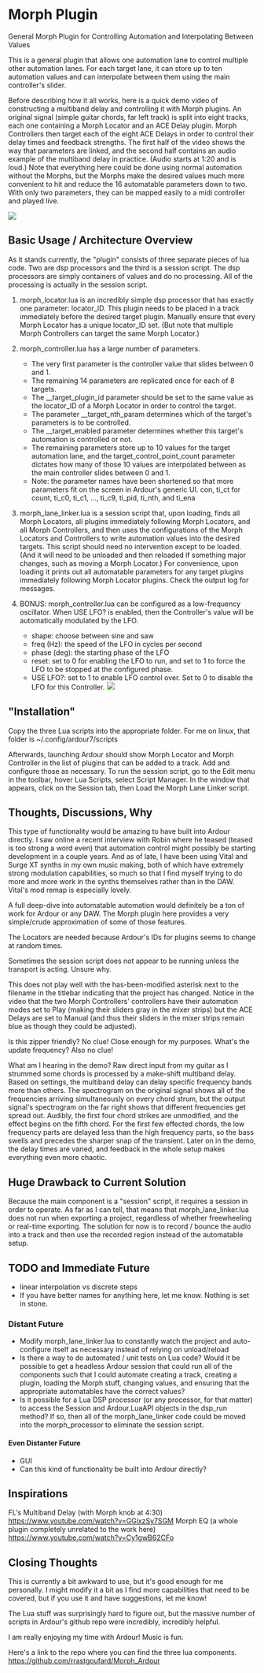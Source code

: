 
# Morph Plugin

General Morph Plugin for Controlling Automation and Interpolating Between Values
 
This is a general plugin that allows one automation lane to control multiple other automation lanes.  For each target lane, it can store up to ten automation values and can interpolate between them using the main controller's slider.

Before describing how it all works, here is a quick demo video of constructing a multiband delay and controlling it with Morph plugins.  An original signal (simple guitar chords, far left track) is split into eight tracks, each one containing a Morph Locator and an ACE Delay plugin.  Morph Controllers then target each of the eight ACE Delays in order to control their delay times and feedback strengths.  The first half of the video shows the way that parameters are linked, and the second half contains an audio example of the multiband delay in practice.  (Audio starts at 1:20 and is loud.)  Note that everything here could be done using normal automation without the Morphs, but the Morphs make the desired values much more convenient to hit and reduce the 16 automatable parameters down to two.  With only two parameters, they can be mapped easily to a midi controller and played live.

[![](https://img.youtube.com/vi/5uT9pQQBtcI/0.jpg)](https://youtu.be/5uT9pQQBtcI "Morph Plugin for Ardour")

## Basic Usage / Architecture Overview

As it stands currently, the "plugin" consists of three separate pieces of lua code.  Two are dsp processors and the third is a session script.  The dsp processors are simply containers of values and do no processing.  All of the processing is actually in the session script.  

1.  morph_locator.lua is an incredibly simple dsp processor that has exactly one parameter: locator_ID.  This plugin needs to be placed in a track immediately before the desired target plugin.  Manually ensure that every Morph Locator has a unique locator_ID set.  (But note that multiple Morph Controllers can target the same Morph Locator.)

2.  morph_controller.lua has a large number of parameters.  
    - The very first parameter is the controller value that slides between 0 and 1.  
    - The remaining 14 parameters are replicated once for each of 8 targets.  
    - The __target_plugin_id parameter should be set to the same value as the locator_ID of a Morph Locator in order to control the target.  
    - The parameter __target_nth_param determines which of the target's parameters is to be controlled.  
    - The __target_enabled parameter determines whether this target's automation is controlled or not.  
    - The remaining parameters store up to 10 values for the target automation lane, and the target_control_point_count parameter dictates how many of those 10 values are interpolated between as the main controller slides between 0 and 1.
    - Note: the parameter names have been shortened so that more parameters fit on the screen in Ardour's generic UI.  con, ti_ct for count, ti_c0, ti_c1, ..., ti_c9, ti_pid, ti_nth, and ti_ena

3.  morph_lane_linker.lua is a session script that, upon loading, finds all Morph Locators, all plugins immediately following Morph Locators, and all Morph Controllers, and then uses the configurations of the Morph Locators and Controllers to write automation values into the desired targets.  This script should need no intervention except to be loaded.  (And it will need to be unloaded and then reloaded if something major changes, such as moving a Morph Locator.)  For convenience, upon loading it prints out all automatable parameters for any target plugins immediately following Morph Locator plugins.  Check the output log for messages.

4.  BONUS: morph_controller.lua can be configured as a low-frequency oscillator.  When USE LFO? is enabled, then the Controller's value will be automatically modulated by the LFO.
    - shape: choose between sine and saw
    - freq (Hz): the speed of the LFO in cycles per second
    - phase (deg): the starting phase of the LFO
    - reset: set to 0 for enabling the LFO to run, and set to 1 to force the LFO to be stopped at the configured phase.
    - USE LFO?: set to 1 to enable LFO control over.  Set to 0 to disable the LFO for this Controller.
[![](https://img.youtube.com/vi/JN4jlhjcwRE/0.jpg)](https://youtu.be/JN4jlhjcwRE "Morph Controller with LFO for Ardour")

## "Installation"

Copy the three Lua scripts into the appropriate folder.  For me on linux, that folder is ~/.config/ardour7/scripts

Afterwards, launching Ardour should show Morph Locator and Morph Controller in the list of plugins that can be added to a track.  Add and configure those as necessary.  To run the session script, go to the Edit menu in the toolbar, hover Lua Scripts, select Script Manager.  In the window that appears, click on the Session tab, then Load the Morph Lane Linker script.

## Thoughts, Discussions, Why

This type of functionality would be amazing to have built into Ardour directly.  I saw online a recent interview with Robin where he teased (teased is too strong a word even) that automation control might possibly be starting development in a couple years.  And as of late, I have been using Vital and Surge XT synths in my own music making, both of which have extremely strong modulation capabilities, so much so that I find myself trying to do more and more work in the synths themselves rather than in the DAW.  Vital's mod remap is especially lovely.

A full deep-dive into automatable automation would definitely be a ton of work for Ardour or any DAW.  The Morph plugin here provides a very simple/crude approximation of some of those features.

The Locators are needed because Ardour's IDs for plugins seems to change at random times.

Sometimes the session script does not appear to be running unless the transport is acting.  Unsure why.

This does not play well with the has-been-modified asterisk next to the filename in the titlebar indicating that the project has changed.  Notice in the video that the two Morph Controllers' controllers have their automation modes set to Play (making their sliders gray in the mixer strips) but the ACE Delays are set to Manual (and thus their sliders in the mixer strips remain blue as though they could be adjusted).

Is this zipper friendly?  No clue!  Close enough for my purposes.  What's the update frequency?  Also no clue!

What am I hearing in the demo?  Raw direct input from my guitar as I strummed some chords is processed by a make-shift multiband delay.  Based on settings, the multiband delay can delay specific frequency bands more than others.  The spectrogram on the original signal shows all of the frequencies arriving simultaneously on every chord strum, but the output signal's spectrogram on the far right shows that different frequencies get spread out.  Audibly, the first four chord strikes are unmodified, and the effect begins on the fifth chord.  For the first few effected chords, the low frequency parts are delayed less than the high frequency parts, so the bass swells and precedes the sharper snap of the transient.  Later on in the demo, the delay times are varied, and feedback in the whole setup makes everything even more chaotic.

## Huge Drawback to Current Solution

Because the main component is a "session" script, it requires a session in order to operate.  As far as I can tell, that means that morph_lane_linker.lua does not run when exporting a project, regardless of whether freewheeling or real-time exporting.  The solution for now is to record / bounce the audio into a track and then use the recorded region instead of the automatable setup.

## TODO and Immediate Future

- linear interpolation vs discrete steps
- If you have better names for anything here, let me know.  Nothing is set in stone.

### Distant Future

- Modify morph_lane_linker.lua to constantly watch the project and auto-configure itself as necessary instead of relying on unload/reload
- Is there a way to do automated / unit tests on Lua code?  Would it be possible to get a headless Ardour session that could run all of the components such that I could automate creating a track, creating a plugin, loading the Morph stuff, changing values, and ensuring that the appropriate automatables have the correct values?
- Is it possible for a Lua DSP processor (or any processor, for that matter) to access the Session and Ardour.LuaAPI objects in the dsp_run method?  If so, then all of the morph_lane_linker code could be moved into the morph_processor to eliminate the session script.

#### Even Distanter Future

- GUI
- Can this kind of functionality be built into Ardour directly?

## Inspirations

FL's Multiband Delay (with Morph knob at 4:30) https://www.youtube.com/watch?v=GGixzSy7SGM
Morph EQ (a whole plugin completely unrelated to the work here) https://www.youtube.com/watch?v=Cy1gwB62CFo

## Closing Thoughts

This is currently a bit awkward to use, but it's good enough for me personally.  I might modify it a bit as I find more capabilities that need to be covered, but if you use it and have suggestions, let me know!

The Lua stuff was surprisingly hard to figure out, but the massive number of scripts in Ardour's github repo were incredibly, incredibly helpful.

I am really enjoying my time with Ardour!  Music is fun.

Here's a link to the repo where you can find the three lua components.  https://github.com/rrastgoufard/Morph_Ardour
